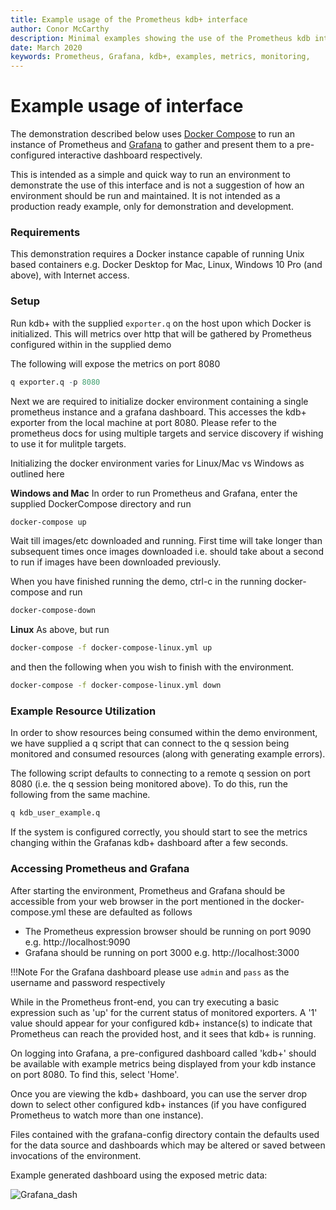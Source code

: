 ```yaml
---
title: Example usage of the Prometheus kdb+ interface
author: Conor McCarthy
description: Minimal examples showing the use of the Prometheus kdb interface
date: March 2020
keywords: Prometheus, Grafana, kdb+, examples, metrics, monitoring, 
---
```

# <i class="fa fa-share-alt"></i> Example usage of interface

The demonstration described below uses [Docker Compose](https://docs.docker.com/compose/install/) to run an instance of Prometheus and [Grafana](https://grafana.com/) to gather and present them to a pre-configured interactive dashboard respectively.

This is intended as a simple and quick way to run an environment to demonstrate the use of this interface and is not a suggestion of how an environment should be run and maintained. It is not intended as a production ready example, only for demonstration and development.

### Requirements

This demonstration requires a Docker instance capable of running Unix based containers e.g. Docker Desktop for Mac, Linux, Windows 10 Pro (and above), with Internet access.

### Setup

Run kdb+ with the supplied `exporter.q` on the host upon which Docker is initialized. This will metrics over http that will be gathered by Prometheus configured within in the supplied demo

The following will expose the metrics on port 8080

```q
q exporter.q -p 8080
```

Next we are required to initialize docker environment containing a single prometheus instance and a grafana dashboard. This accesses the kdb+ exporter from the local machine at port 8080. Please refer to the prometheus docs for using multiple targets and service discovery if wishing to use it for mulitple targets.

Initializing the docker environment varies for Linux/Mac vs Windows as outlined here

**Windows and Mac**
In order to run Prometheus and Grafana, enter the supplied DockerCompose directory and run

```bash
docker-compose up
```

Wait till images/etc downloaded and running. First time will take longer than subsequent times once images downloaded i.e. should take about a second to run if images have been downloaded previously.

When you have finished running the demo, ctrl-c in the running docker-compose and run

```bash
docker-compose-down
```

**Linux**
As above, but run

```bash
docker-compose -f docker-compose-linux.yml up
```

and then the following when you wish to finish with the environment.

```bash
docker-compose -f docker-compose-linux.yml down
```

### Example Resource Utilization

In order to show resources being consumed within the demo environment, we have supplied a q script that can connect to the q session being monitored and consumed resources (along with generating example errors).

The following script defaults to connecting to a remote q session on port 8080 (i.e. the q session being monitored above). To do this, run the following from the same machine.

```bash
q kdb_user_example.q
```

If the system is configured correctly, you should start to see the metrics changing within the Grafanas kdb+ dashboard after a few seconds.

### Accessing Prometheus and Grafana

After starting the environment, Prometheus and Grafana should be accessible from your web browser in the port mentioned in the docker-compose.yml these are defaulted as follows

- The Prometheus expression browser should be running on port 9090 e.g. http://localhost:9090
- Grafana should be running on port 3000 e.g. http://localhost:3000

!!!Note
        For the Grafana dashboard please use `admin` and `pass` as the username and password respectively

While in the Prometheus front-end, you can try executing a basic expression such as 'up' for the current status of monitored exporters. A '1' value should appear for your configured kdb+ instance(s) to indicate that Prometheus can reach the provided host, and it sees that kdb+ is running.

On logging into Grafana, a pre-configured dashboard called 'kdb+' should be available with example metrics being displayed from your kdb instance on port 8080. To find this, select 'Home'.

Once you are viewing the kdb+ dashboard, you can use the server drop down to select other configured kdb+ instances (if you have configured Prometheus to watch more than one instance).

Files contained with the grafana-config directory contain the defaults used for the data source and dashboards which may be altered or saved between invocations of the environment.

Example generated dashboard using the exposed metric data:

![Grafana_dash](../../img/grafana_kdb_example.png)

